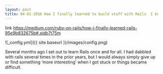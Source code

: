 ```yaml
---
layout: post
title: 04-01-2016 How I finally learned to build stuff with Rails  I built 12 web apps in 12 weeks 
---
```


link https://medium.com/ruby-on-rails/how-i-finally-learned-rails-95e9b832675b#.sidb7t75m

![_config.yml]({{ site.baseurl }}/images/config.png)

Several months ago I set out to learn Rails once and for all. I had dabbled with rails several times in the prior years, but I would always simply give up or find something ‘more interesting’ when I got stuck or things became difficult.


